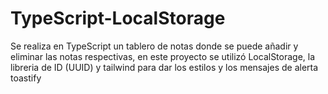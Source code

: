 # TypeScript-LocalStorage
Se realiza en TypeScript un tablero de notas donde se puede añadir y eliminar las notas respectivas, en este proyecto se utilizó LocalStorage, la libreria de ID (UUID) y tailwind para dar los estilos y los mensajes de alerta  toastify
